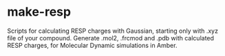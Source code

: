 # make-resp
Scripts for calculating RESP charges with Gaussian, starting only with .xyz file of your compound. Generate .mol2, .frcmod and .pdb with calculated RESP charges, for Molecular Dynamic simulations in Amber.
